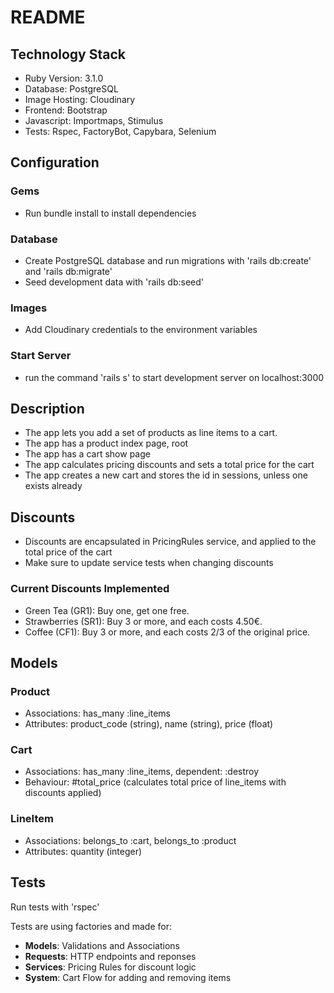 # README

## Technology Stack

- Ruby Version: 3.1.0
- Database: PostgreSQL
- Image Hosting: Cloudinary
- Frontend: Bootstrap
- Javascript: Importmaps, Stimulus
- Tests: Rspec, FactoryBot, Capybara, Selenium

## Configuration
### Gems
- Run bundle install to install dependencies
### Database
- Create PostgreSQL database and run migrations with 'rails db:create' and 'rails db:migrate'
- Seed development data with 'rails db:seed'
### Images
- Add Cloudinary credentials to the environment variables
### Start Server
- run the command 'rails s' to start development server on localhost:3000

## Description
- The app lets you add a set of products as line items to a cart.
- The app has a product index page, root
- The app has a cart show page
- The app calculates pricing discounts and sets a total price for the cart
- The app creates a new cart and stores the id in sessions, unless one exists already

## Discounts
- Discounts are encapsulated in PricingRules service, and applied to the total price of the cart
- Make sure to update service tests when changing discounts
### Current Discounts Implemented
- Green Tea (GR1): Buy one, get one free.
- Strawberries (SR1): Buy 3 or more, and each costs 4.50€.
- Coffee (CF1): Buy 3 or more, and each costs 2/3 of the original price.


## Models
### Product
- Associations: has_many :line_items
- Attributes: product_code (string), name (string), price (float)

### Cart
- Associations: has_many :line_items, dependent: :destroy
- Behaviour: #total_price (calculates total price of line_items with discounts applied)

### LineItem
- Associations: belongs_to :cart, belongs_to :product
- Attributes: quantity (integer)

## Tests
Run tests with 'rspec'

Tests are using factories and made for:

- **Models**: Validations and Associations
- **Requests**: HTTP endpoints and reponses
- **Services**: Pricing Rules for discount logic
- **System**: Cart Flow for adding and removing items
